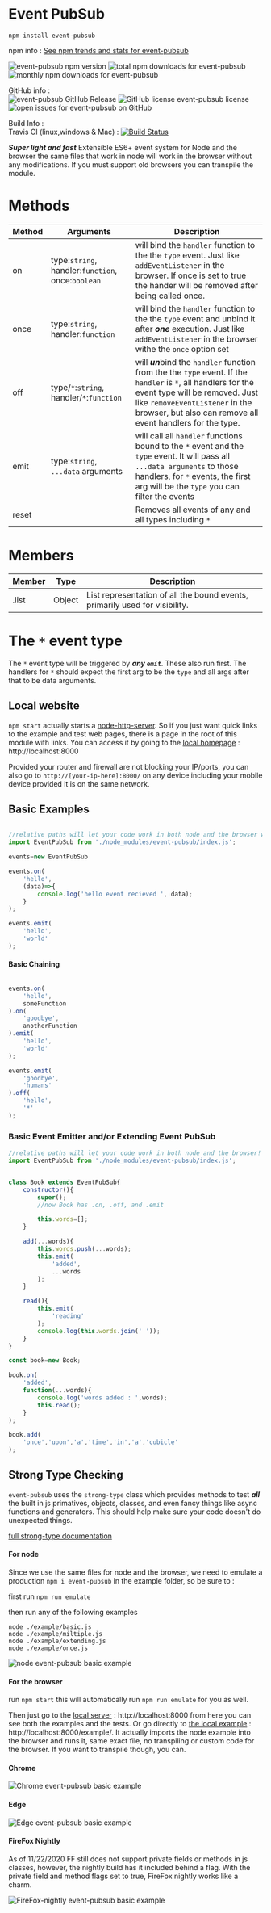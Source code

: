 # Event PubSub

`npm install event-pubsub`

npm info :  [See npm trends and stats for event-pubsub](http://npm-stat.com/charts.html?package=event-pubsub&author=&from=&to=)   

![event-pubsub npm version](https://img.shields.io/npm/v/event-pubsub.svg) ![total npm downloads for event-pubsub](https://img.shields.io/npm/dt/event-pubsub.svg) ![monthly npm downloads for event-pubsub](https://img.shields.io/npm/dm/event-pubsub.svg)

GitHub info :  
![event-pubsub GitHub Release](https://img.shields.io/github/release/RIAEvangelist/event-pubsub.svg) ![GitHub license event-pubsub license](https://img.shields.io/github/license/RIAEvangelist/event-pubsub.svg) ![open issues for event-pubsub on GitHub](https://img.shields.io/github/issues/RIAEvangelist/event-pubsub.svg)

Build Info :  
Travis CI (linux,windows & Mac) : [![Build Status](https://travis-ci.org/RIAEvangelist/event-pubsub.svg?branch=main)](https://travis-ci.org/RIAEvangelist/event-pubsub)

***Super light and fast*** Extensible ES6+ event system for Node and the browser the same files that work in node will work in the browser without any modifications. If you must support old browsers you can transpile the module.

# Methods

|Method|Arguments|Description|
|------|---------|-----------|
|on|type:`string`, handler:`function`, once:`boolean`|will bind the `handler` function to the the `type` event. Just like `addEventListener` in the browser. If once is set to true the hander will be removed after being called once.|
|once|type:`string`, handler:`function`| will bind the `handler` function to the the `type` event and unbind it after ***one*** execution. Just like `addEventListener` in the browser withe the `once` option set|
|off|type/`*`:`string`, handler/`*`:`function`|will ***un***bind the `handler` function from the the `type` event. If the `handler` is `*`, all handlers for the event type will be removed.   Just like `removeEventListener` in the browser, but also can remove all event handlers for the type.|
|emit|type:`string`, `...data` arguments|will call all `handler` functions bound to the `*` event and the `type` event. It will pass all `...data arguments` to those handlers, for `*` events, the first arg will be the `type` you can filter the events|
|reset||Removes all events of any and all types including `*`|

# Members

|Member|Type|Description|
|------|----|-----------|
|.list |Object|List representation of all the bound events, primarily used for visibility. |

# The ` * ` event type

The ` * ` event type will be triggered by ***any `emit`***. These also run first. The handlers for `*` should expect the first arg to be the `type` and all args after that to be data arguments.

## Local website

`npm start` actually starts a [node-http-server](https://github.com/RIAEvangelist/node-http-server). So if you just want quick links to the example and test web pages, there is a page in the root of this module with links. You can access it by going to the [local homepage](http://localhost:8000) : http://localhost:8000

Provided your router and firewall are not blocking your IP/ports, you can also go to `http://[your-ip-here]:8000/` on any device including your mobile device provided it is on the same network.


## Basic Examples

```javascript

//relative paths will let your code work in both node and the browser without transpiling unless you want to.
import EventPubSub from './node_modules/event-pubsub/index.js';

events=new EventPubSub

events.on(
    'hello',
    (data)=>{
        console.log('hello event recieved ', data);
    }
);

events.emit(
    'hello',
    'world'
);

```

#### Basic Chaining

```javascript

events.on(
    'hello',
    someFunction
).on(
    'goodbye',
    anotherFunction
).emit(
    'hello',
    'world'
);

events.emit(
    'goodbye',
    'humans'
).off(
    'hello',
    '*'
);

```

### Basic Event Emitter and/or Extending Event PubSub

```javascript
//relative paths will let your code work in both node and the browser!
import EventPubSub from './node_modules/event-pubsub/index.js';


class Book extends EventPubSub{
    constructor(){
        super();
        //now Book has .on, .off, and .emit

        this.words=[];
    }

    add(...words){
        this.words.push(...words);
        this.emit(
            'added',
            ...words
        );
    }

    read(){
        this.emit(
            'reading'
        );
        console.log(this.words.join(' '));
    }
}

const book=new Book;

book.on(
    'added',
    function(...words){
        console.log('words added : ',words);
        this.read();
    }
);

book.add(
    'once','upon','a','time','in','a','cubicle'
);


```

## Strong Type Checking
`event-pubsub` uses the `strong-type` class which provides methods to test ***all*** the built in js primatives, objects, classes, and even fancy things like async functions and generators. This should help make sure your code doesn't do unexpected things.

[full strong-type documentation](https://github.com/RIAEvangelist/strong-type)


#### For node
Since we use the same files for node and the browser, we need to emulate a production `npm i event-pubsub` in the example folder, so be sure to :  

first run `npm run emulate`

then run any of the following examples

`node ./example/basic.js`  
`node ./example/miltiple.js`  
`node ./example/extending.js`  
`node ./example/once.js`  

![node event-pubsub basic example](https://raw.githubusercontent.com/RIAEvangelist/event-pubsub/master/example/img/node-event-pubsub-es6.PNG)


#### For the browser
run `npm start` this will automatically run `npm run emulate` for you as well. 

Then just go to the [local server](http://localhost:8000) : http://localhost:8000 from here you can see both the examples and the tests. Or go directly to [the local example](http://localhost:8000/example/index.html) : http://localhost:8000/example/. It actually imports the node example into the browser and runs it, same exact file, no transpiling or custom code for the browser. If you want to transpile though, you can. 

#### Chrome
![Chrome event-pubsub basic example](https://raw.githubusercontent.com/RIAEvangelist/event-pubsub/master/example/img/chrome-event-pubsub-es6.PNG)

#### Edge
![Edge event-pubsub basic example](https://raw.githubusercontent.com/RIAEvangelist/event-pubsub/master/example/img/edge-event-pubsub-es6.PNG)

#### FireFox Nightly
As of 11/22/2020 FF still does not support private fields or methods in js classes, however, the nightly build has it included behind a flag. With the private field and method flags set to true, FireFox nightly works like a charm.

![FireFox-nightly event-pubsub basic example](https://raw.githubusercontent.com/RIAEvangelist/event-pubsub/master/example/img/FireFox-nightly-event-pubsub-es6.PNG)